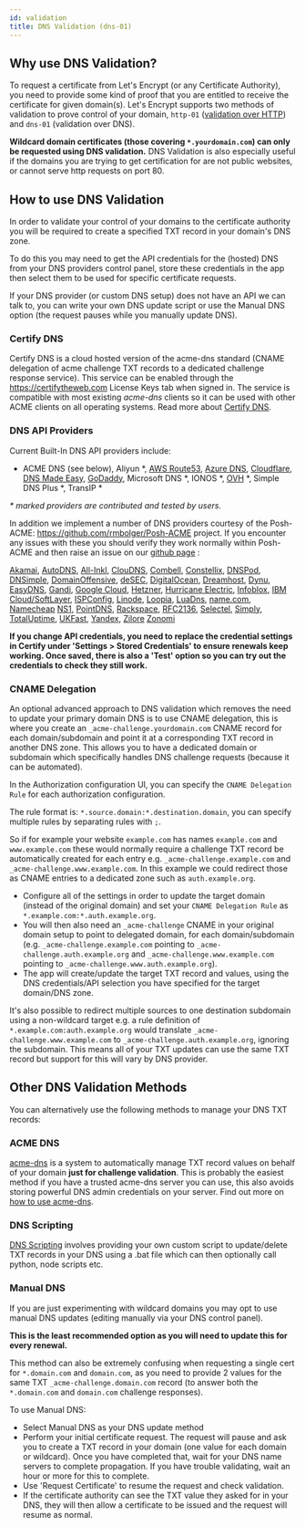 ```yaml
---
id: validation
title: DNS Validation (dns-01)
---
```


## Why use DNS Validation?

To request a certificate from Let's Encrypt (or any Certificate Authority), you need to provide some kind of proof that you are entitled to receive the certificate for given domain(s). Let's Encrypt supports two methods of validation to prove control of your domain, `http-01` ([validation over HTTP](http-validation.md)) and `dns-01` (validation over DNS).

**Wildcard domain certificates (those covering `*.yourdomain.com`) can only be requested using DNS validation.** DNS Validation is also especially useful if the domains you are trying to get certification for are not public websites, or cannot serve http requests on port 80.

## How to use DNS Validation

In order to validate your control of your domains to the certificate authority you will be required to create a specified TXT record in your domain's DNS zone.

To do this you may need to get the API credentials for the (hosted) DNS from your DNS providers control panel, store these credentials in the app then select them to be used for specific certificate requests.

If your DNS provider (or custom DNS setup) does not have an API we can talk to, you can write your own DNS update script or use the Manual DNS option (the request pauses while you manually update DNS).

### Certify DNS

Certify DNS is a cloud hosted version of the acme-dns standard (CNAME delegation of acme challenge TXT records to a dedicated challenge response service). This service can be enabled through the https://certifytheweb.com License Keys tab when signed in. The service is compatible with most existing _acme-dns_ clients so it can be used with other ACME clients on all operating systems. Read more about [Certify DNS](providers/certifydns.md).

### DNS API Providers

Current Built-In DNS API providers include:

- ACME DNS (see below), Aliyun \*, [AWS Route53](providers/awsroute53.md), [Azure DNS](providers/azuredns.md), [Cloudflare](providers/cloudflare.md), [DNS Made Easy](providers/dnsmadeeasy.md), [GoDaddy](providers/godaddy.md), Microsoft DNS \*, IONOS \*, [OVH](providers/dns-ovh.md) \*, Simple DNS Plus \*, TransIP \*

_\* marked providers are contributed and tested by users._

In addition we implement a number of DNS providers courtesy of the Posh-ACME: https://github.com/rmbolger/Posh-ACME project. If you encounter any issues with these you should verify they work normally within Posh-ACME and then raise an issue on our [github page](https://github.com/webprofusion/certify) :

[Akamai](https://poshac.me/docs/v4/Plugins/Akamai),
[AutoDNS](https://poshac.me/docs/v4/Plugins/AutoDNS),
[All-Inkl](https://poshac.me/docs/v4/Plugins/All-Inkl),
[ClouDNS](https://poshac.me/docs/v4/Plugins/ClouDNS),
[Combell](https://poshac.me/docs/v4/Plugins/Combell),
[Constellix](https://poshac.me/docs/v4/Plugins/Constellix),
[DNSPod](https://poshac.me/docs/v4/Plugins/DNSPod),
[DNSimple](https://poshac.me/docs/v4/Plugins/DNSimple),
[DomainOffensive](https://poshac.me/docs/v4/Plugins/DomainOffensive),
[deSEC](https://poshac.me/docs/v4/Plugins/DeSEC),
[DigitalOcean](https://poshac.me/docs/v4/Plugins/DOcean),
[Dreamhost](https://poshac.me/docs/v4/Plugins/Dreamhost),
[Dynu](https://poshac.me/docs/v4/Plugins/Dynu),
[EasyDNS](https://poshac.me/docs/v4/Plugins/EasyDNS),
[Gandi](https://poshac.me/docs/v4/Plugins/Gandi),
[Google Cloud](https://poshac.me/docs/v4/Plugins/GCloud),
[Hetzner](https://poshac.me/docs/v4/Plugins/Hetzner),
[Hurricane Electric](https://poshac.me/docs/v4/Plugins/HurricaneElectric),
[Infoblox](https://poshac.me/docs/v4/Plugins/Infoblox),
[IBM Cloud/SoftLayer](https://poshac.me/docs/v4/Plugins/IBMSoftLayer),
[ISPConfig](https://poshac.me/docs/v4/Plugins/ISPConfig),
[Linode](https://poshac.me/docs/v4/Plugins/Linode),
[Loopia](https://poshac.me/docs/v4/Plugins/Loopia),
[LuaDns](https://poshac.me/docs/v4/Plugins/LuaDns),
[name.com](https://poshac.me/docs/v4/Plugins/NameCom),
[Namecheap](https://poshac.me/docs/v4/Plugins/Namecheap)
[NS1](https://poshac.me/docs/v4/Plugins/NS1),
[PointDNS](https://poshac.me/docs/v4/Plugins/PointDNS),
[Rackspace](https://poshac.me/docs/v4/Plugins/Rackspace),
[RFC2136](https://poshac.me/docs/v4/Plugins/RFC2136),
[Selectel](https://poshac.me/docs/v4/Plugins/Selectel),
[Simply](https://poshac.me/docs/v4/Plugins/Simply),
[TotalUptime](https://poshac.me/docs/v4/Plugins/TotalUptime),
[UKFast](https://poshac.me/docs/v4/Plugins/UKFast),
[Yandex](https://poshac.me/docs/v4/Plugins/Yandex),
[Zilore](https://poshac.me/docs/v4/Plugins/Zilore)
[Zonomi](https://poshac.me/docs/v4/Plugins/Zonomi)

**If you change API credentials, you need to replace the credential settings in Certify under 'Settings > Stored Credentials' to ensure renewals keep working. Once saved, there is also a 'Test' option so you can try out the credentials to check they still work.**

### CNAME Delegation

An optional advanced approach to DNS validation which removes the need to update your primary domain DNS is to use CNAME delegation, this is where you create an `_acme-challenge.yourdomain.com` CNAME record for each domain/subdomain and point it at a corresponding TXT record in another DNS zone. This allows you to have a dedicated domain or subdomain which specifically handles DNS challenge requests (because it can be automated).

In the Authorization configuration UI, you can specify the `CNAME Delegation Rule` for each authorization configuration.

The rule format is: `*.source.domain:*.destination.domain`, you can specify multiple rules by separating rules with `;`.

So if for example your website `example.com` has names `example.com` and `www.example.com` these would normally require a challenge TXT record be automatically created for each entry e.g. `_acme-challenge.example.com` and `_acme-challenge.www.example.com`. In this example we could redirect those as CNAME entries to a dedicated zone such as `auth.example.org`.

- Configure all of the settings in order to update the target domain (instead of the original domain) and set your `CNAME Delegation Rule` as `*.example.com:*.auth.example.org`.
- You will then also need an `_acme-challenge` CNAME in your original domain setup to point to delegated domain, for each domain/subdomain (e.g. `_acme-challenge.example.com` pointing to `_acme-challenge.auth.example.org` and `_acme-challenge.www.example.com` pointing to `_acme-challenge.www.auth.example.org`).
- The app will create/update the target TXT record and values, using the DNS credentials/API selection you have specified for the target domain/DNS zone.

It's also possible to redirect multiple sources to one destination subdomain using a non-wildcard target e.g. a rule definition of `*.example.com:auth.example.org` would translate `_acme-challenge.www.example.com` to `_acme-challenge.auth.example.org`, ignoring the subdomain. This means all of your TXT updates can use the same TXT record but support for this will vary by DNS provider.

## Other DNS Validation Methods

You can alternatively use the following methods to manage your DNS TXT records:

### ACME DNS

[acme-dns](https://github.com/joohoi/acme-dns) is a system to automatically manage TXT record values on behalf of your domain **just for challenge validation**. This is probably the easiest method if you have a trusted acme-dns server you can use, this also avoids storing powerful DNS admin credentials on your server. Find out more on [how to use acme-dns](providers/acme-dns.md).

### DNS Scripting

[DNS Scripting](providers/scripting.md) involves providing your own custom script to update/delete TXT records in your DNS using a .bat file which can then optionally call python, node scripts etc.

### Manual DNS

If you are just experimenting with wildcard domains you may opt to use manual DNS updates (editing manually via your DNS control panel).

**This is the least recommended option as you will need to update this for every renewal.**

This method can also be extremely confusing when requesting a single cert for `*.domain.com` and `domain.com`, as you need to provide 2 values for the same TXT `_acme-challenge.domain.com` record (to answer both the `*.domain.com` and `domain.com` challenge responses).

To use Manual DNS:

- Select Manual DNS as your DNS update method
- Perform your initial certificate request. The request will pause and ask you to create a TXT record in your domain (one value for each domain or wildcard). Once you have completed that, wait for your DNS name servers to complete propagation. If you have trouble validating, wait an hour or more for this to complete.
- Use 'Request Certificate' to resume the request and check validation.
- If the certificate authority can see the TXT value they asked for in your DNS, they will then allow a certificate to be issued and the request will resume as normal.
